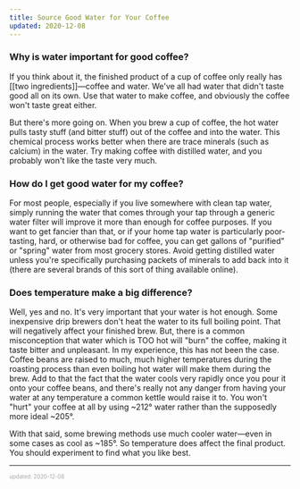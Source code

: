 ```yaml
---
title: Source Good Water for Your Coffee
updated: 2020-12-08
---
```


### Why is water important for good coffee?

If you think about it, the finished product of a cup of coffee only really has [[two ingredients]]&mdash;coffee and water. We've all had water that didn't taste good all on its own. Use that water to make coffee, and obviously the coffee won't taste great either.

But there's more going on. When you brew a cup of coffee, the hot water pulls tasty stuff (and bitter stuff) out of the coffee and into the water. This chemical process works better when there are trace minerals (such as calcium) in the water. Try making coffee with distilled water, and you probably won't like the taste very much.

### How do I get good water for my coffee?

For most people, especially if you live somewhere with clean tap water, simply running the water that comes through your tap through a generic water filter will improve it more than enough for coffee purposes. If you want to get fancier than that, or if your home tap water is particularly poor-tasting, hard, or otherwise bad for coffee, you can get gallons of "purified" or "spring" water from most grocery stores. Avoid getting distilled water unless you're specifically purchasing packets of minerals to add back into it (there are several brands of this sort of thing available online).

### Does temperature make a big difference?

Well, yes and no. It's very important that your water is hot enough. Some inexpensive drip brewers don't heat the water to its full boiling point. That will negatively affect your finished brew. But, there is a common misconception that water which is TOO hot will "burn" the coffee, making it taste bitter and unpleasant. In my experience, this has not been the case. Coffee beans are raised to much, much higher temperatures during the roasting process than even boiling hot water will make them during the brew. Add to that the fact that the water cools very rapidly once you pour it onto your coffee beans, and there's really not any danger from having your water at any temperature a common kettle would raise it to. You won't "hurt" your coffee at all by using ~212° water rather than the supposedly more ideal ~205°.

With that said, some brewing methods use much cooler water&mdash;even in some cases as cool as ~185°. So temperature does affect the final product. You should experiment to find what you like best.

---

<sup><sub><font color="#a6a6a6">updated: 2020-12-08</font></sub></sup>
